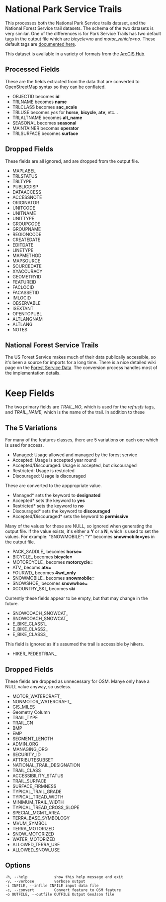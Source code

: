 # National Park Service Trails

This processes both the National Park Service trails dataset, and the
National Forest Service trail datasets. The schema of the two datasets
is very similar. One of the differences is for Park Service Trails has
two default tags in the output file which are *bicycle=no* and
*motor_vehicle=no*. These default tags are [documented
here](https://wiki.openstreetmap.org/wiki/US_National_Park_Service_Tagging:_Trails).

This dataset is available in a variety of formats from the [ArcGIS Hub](https://hub.arcgis.com/datasets/fedmaps::national-park-service-trails/about).

## Processed Fields

These are the fields extracted from the data that are converted to
OpenStreetMap syntax so they can be conflated.

* OBJECTID becomes **id**
* TRLNAME becomes **name**
* TRLCLASS becomes **sac_scale**
* TRLUSE becomes *yes* for **horse**, **bicycle**, **atv**, etc...
* TRLALTNAME becomes **alt_name**
* SEASONAL becomes **seasonal**
* MAINTAINER becomas **operator**
* TRLSURFACE becomes **surface**

## Dropped Fields

These fields are all ignored, and are dropped from the output file.

* MAPLABEL
* TRLSTATUS
* TRLTYPE
* PUBLICDISP
* DATAACCESS
* ACCESSNOTE
* ORIGINATOR
* UNITCODE
* UNITNAME
* UNITTYPE
* GROUPCODE
* GROUPNAME
* REGIONCODE
* CREATEDATE
* EDITDATE
* LINETYPE
* MAPMETHOD
* MAPSOURCE
* SOURCEDATE
* XYACCURACY
* GEOMETRYID
* FEATUREID
* FACLOCID
* FACASSETID
* IMLOCID
* OBSERVABLE
* ISEXTANT
* OPENTOPUBL
* ALTLANGNAM
* ALTLANG
* NOTES

## National Forest Service Trails

The US Forest Service makes much of their data publically accessible,
so it's been a source for imports for a long time. There is a nice
detailed wiki page on the [Forest Service
Data](https://wiki.openstreetmap.org/wiki/US_Forest_Service_Data). The
conversion process handles most of the implementation details.

# Keep Fields

The two primary fields are *TRAIL_NO*, which is used for the
*ref:usfs* tags, and *TRAIL_NAME*, which is the name of the trail. In
addition to these

## The 5 Variations

For many of the features classes, there are 5 variations on each one
which is used for access.

* Managed: Usage allowed and managed by the forest service
* Accepted: Usage is accepted year round
* Accepted/Discouraged: Usage is accepted, but discouraged
* Restricted: Usage is restricted
* Discouraged: Usage is discouraged

These are converted to the apppropriate value.

* Managed* sets the keyword to **designated**
* Accepted* sets the keyword to **yes**
* Restricted* sets the keyword to **no**
* Discouraged* sets the keyword to **discouraged**
* Accepted/Discouraged* sets the keyword to **permissive**

Many of the values for these are NULL, so ignored when generating the
output file. If the value exists, it's either a **Y** or a **N**, which
is used to set the values. For example: "SNOWMOBILE": "Y" becomes
**snowmobile=yes** in the output file.

* PACK_SADDLE_ becomes **horse=**
* BICYCLE_ becomes **bicycle=**
* MOTORCYCLE_ becomes **motorcycle=**
* ATV_ becoms **atv=**
* FOURWD_ becomes **4wd_only**
* SNOWMOBILE_ becomes **snowmobile=**
* SNOWSHOE_ becomes **snowwhoe=**
* XCOUNTRY_SKI_ becomes **ski**

Currently these fields appear to be empty, but that may change in the
future.

* SNOWCOACH_SNOWCAT_
* SNOWCOACH_SNOWCAT_
* E_BIKE_CLASS1_
* E_BIKE_CLASS2_
* E_BIKE_CLASS3_

This field is ignored as it's assumed the trail is accessible by
hikers.

* HIKER_PEDESTRIAN_

## Dropped Fields

These fields are dropped as unnecessary for OSM. Manye only have a
NULL value anyway, so useless.

* MOTOR_WATERCRAFT_
* NONMOTOR_WATERCRAFT_
* GIS_MILES
* Geometry Column
* TRAIL_TYPE
* TRAIL_CN
* BMP
* EMP
* SEGMENT_LENGTH
* ADMIN_ORG
* MANAGING_ORG
* SECURITY_ID
* ATTRIBUTESUBSET
* NATIONAL_TRAIL_DESIGNATION
* TRAIL_CLASS
* ACCESSIBILITY_STATUS
* TRAIL_SURFACE
* SURFACE_FIRMNESS
* TYPICAL_TRAIL_GRADE
* TYPICAL_TREAD_WIDTH
* MINIMUM_TRAIL_WIDTH
* TYPICAL_TREAD_CROSS_SLOPE
* SPECIAL_MGMT_AREA
* TERRA_BASE_SYMBOLOGY
* MVUM_SYMBOL
* TERRA_MOTORIZED
* SNOW_MOTORIZED
* WATER_MOTORIZED
* ALLOWED_TERRA_USE
* ALLOWED_SNOW_USE

## Options

	-h, --help            show this help message and exit
	-v, --verbose         verbose output
	-i INFILE, --infile INFILE input data file
	-c, --convert         Convert feature to OSM feature
	-o OUTFILE, --outfile OUTFILE Output GeoJson file

